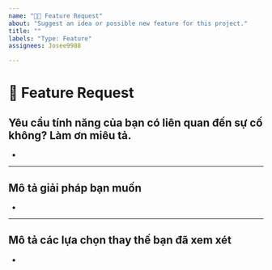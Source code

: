 ```yaml
---
name: "🚀🆕 Feature Request"
about: "Suggest an idea or possible new feature for this project."
title: ""
labels: "Type: Feature"
assignees: Josee9988

---
```


# **🚀 Feature Request**

## **Yêu cầu tính năng của bạn có liên quan đến sự cố không? Làm ơn miêu tả.**
<!-- Mô tả rõ ràng và ngắn gọn về vấn đề là gì. VD: Tôi luôn thất vọng khi [...] -->

*

---

## **Mô tả giải pháp bạn muốn**
<!-- Mô tả rõ ràng và ngắn gọn về những gì bạn muốn xảy ra. -->

*

---

## **Mô tả các lựa chọn thay thế bạn đã xem xét**
<!-- Mô tả rõ ràng và ngắn gọn về bất kỳ giải pháp hoặc tính năng thay thế nào mà bạn đã xem xét. -->

*
